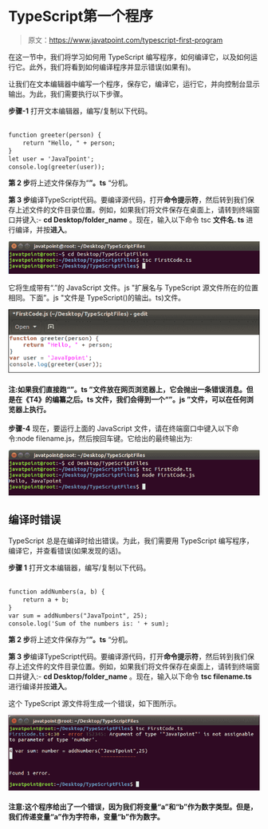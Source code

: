 # TypeScript第一个程序

> 原文：<https://www.javatpoint.com/typescript-first-program>

在这一节中，我们将学习如何用 TypeScript 编写程序，如何编译它，以及如何运行它。此外，我们将看到如何编译程序并显示错误(如果有)。

让我们在文本编辑器中编写一个程序，保存它，编译它，运行它，并向控制台显示输出。为此，我们需要执行以下步骤。

**步骤-1** 打开文本编辑器，编写/复制以下代码。

```

function greeter(person) {
    return "Hello, " + person;
}
let user = 'JavaTpoint';
console.log(greeter(user));

```

**第 2 步**将上述文件保存为“**”。ts** “分机。

**第 3 步**编译TypeScript代码。要编译源代码，打开**命令提示符**，然后转到我们保存上述文件的文件目录位置。例如，如果我们将文件保存在桌面上，请转到终端窗口并键入:- **cd Desktop/folder_name** 。现在，输入以下命令 tsc **文件名. ts** 进行编译，并按**进入**。

![TypeScript First Program](img/abcb4f4a0667d726ad76463c890d81b9.png)

它将生成带有“.”的 JavaScript 文件。js "扩展名与 TypeScript 源文件所在的位置相同。下面”。js "文件是 TypeScript()的输出。ts)文件。

![TypeScript First Program](img/caa04a654fdaa25f28cc3b5753782286.png)

#### 注:如果我们直接跑“”。ts ”文件放在网页浏览器上，它会抛出一条错误消息。但是在《T4》的编纂之后。ts 文件，我们会得到一个“”。js ”文件，可以在任何浏览器上执行。

**步骤-4** 现在，要运行上面的 JavaScript 文件，请在终端窗口中键入以下命令:node filename.js，然后按回车键。它给出的最终输出为:

![TypeScript First Program](img/b7b1feecc0f70e12ed981945bf3d94ca.png)

## 编译时错误

TypeScript 总是在编译时给出错误。为此，我们需要用 TypeScript 编写程序，编译它，并查看错误(如果发现的话)。

**步骤 1** 打开文本编辑器，编写/复制以下代码。

```

function addNumbers(a, b) {
    return a + b;
}
var sum = addNumbers("JavaTpoint", 25);
console.log('Sum of the numbers is: ' + sum);

```

**第 2 步**将上述文件保存为“**”。ts** “分机。

**第 3 步**编译TypeScript代码。要编译源代码，打开**命令提示符**，然后转到我们保存上述文件的文件目录位置。例如，如果我们将文件保存在桌面上，请转到终端窗口并键入:- **cd Desktop/folder_name** 。现在，输入以下命令 **tsc filename.ts** 进行编译并按**进入**。

这个 TypeScript 源文件将生成一个错误，如下图所示。

![TypeScript First Program](img/0a83a86787423b61e690b177c4570590.png)

#### 注意:这个程序给出了一个错误，因为我们将变量“a”和“b”作为数字类型。但是，我们传递变量“a”作为字符串，变量“b”作为数字。